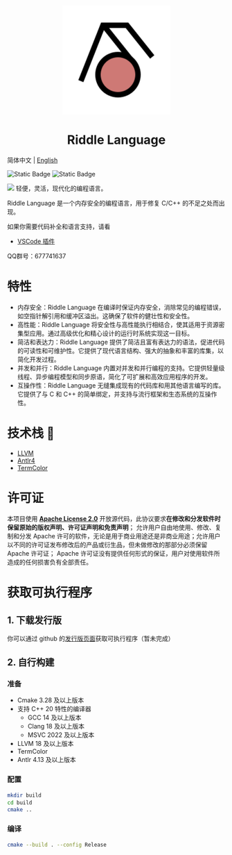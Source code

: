 <div align="center">
  <img src="./resources/logo.svg" alt="Logo" width="250" height="250">
  <h1>Riddle Language</h1>
</div>


简体中文 | [English](./README_en.md)

![Static Badge](https://img.shields.io/badge/C%2B%2B-20-green?logo=C%2B%2B)
![Static Badge](https://img.shields.io/badge/LLVM-18.1.8-purple?logo=LLVm)

![](https://starchart.cc/wangziwenhk/Riddle-Language.svg)
轻便，灵活，现代化的编程语言。

Riddle Language 是一个内存安全的编程语言，用于修复 C/C++ 的不足之处而出现。

如果你需要代码补全和语言支持，请看
- [VSCode 插件](https://github.com/wangziwenhk/riddle-lang-vscode) 

QQ群号：677741637

# 特性

- 内存安全：Riddle Language 在编译时保证内存安全，消除常见的编程错误，如空指针解引用和缓冲区溢出。这确保了软件的健壮性和安全性。
- 高性能：Riddle Language 将安全性与高性能执行相结合，使其适用于资源密集型应用。通过高级优化和精心设计的运行时系统实现这一目标。
- 简洁和表达力：Riddle Language 提供了简洁且富有表达力的语法，促进代码的可读性和可维护性。它提供了现代语言结构、强大的抽象和丰富的库集，以简化开发过程。
- 并发和并行：Riddle Language 内置对并发和并行编程的支持。它提供轻量级线程、异步编程模型和同步原语，简化了可扩展和高效应用程序的开发。
- 互操作性：Riddle Language 无缝集成现有的代码库和用其他语言编写的库。它提供了与 C 和 C++ 的简单绑定，并支持与流行框架和生态系统的互操作性。

# 技术栈 :rocket:

- [LLVM](https://github.com/llvm/llvm-project)
- [Antlr4](https://github.com/antlr/antlr4)
- [TermColor](https://github.com/ikalnytskyi/termcolor)

# 许可证

本项目使用 [**Apache License 2.0**](https://www.apache.org/licenses/LICENSE-2.0.html) 开放源代码，此协议要求**在修改和分发软件时保留原始的版权声明、许可证声明和免责声明**；
允许用户自由地使用、修改、复制和分发 Apache 许可的软件，无论是用于商业用途还是非商业用途；允许用户以不同的许可证发布修改后的产品或衍生品，但未做修改的那部分必须保留 Apache 许可证；
Apache 许可证没有提供任何形式的保证，用户对使用软件所造成的任何损害负有全部责任。

# 获取可执行程序
## 1. 下载发行版
你可以通过 github 的[发行版页面](https://github.com/wangziwenhk/riddle-lang/releases)获取可执行程序（暂未完成）
## 2. 自行构建
### 准备
- Cmake 3.28 及以上版本
- 支持 C++ 20 特性的编译器
  - GCC 14 及以上版本
  - Clang 18 及以上版本
  - MSVC 2022 及以上版本
- LLVM 18 及以上版本
- TermColor
- Antlr 4.13 及以上版本
### 配置
```bash
mkdir build
cd build
cmake ..
```
### 编译
```bash
cmake --build . --config Release
```